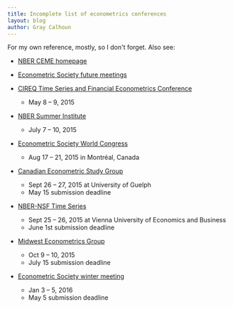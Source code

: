 ```yaml
---
title: Incomplete list of econometrics conferences
layout: blog
author: Gray Calhoun
---
```


For my own reference, mostly, so I don't forget. Also see:
* [NBER CEME homepage](http://www.nber.org/CEME/ceme.html)
* [Econometric Society future meetings](https://www.econometricsociety.org/meetings/future-meetings)

* [CIREQ Time Series and Financial Econometrics Conference](http://www.cireqmontreal.com/en/view/12253/colloque-cireq-montreal-deconometrie-series-temporelles-et-econometrie-de-la-finance)
  + May 8 – 9, 2015

* [NBER Summer Institute](http://conference.nber.org/confer/2015/SI2015/EFWW/EFWWprg.html)
  + July 7 – 10, 2015

* [Econometric Society World Congress](http://eswc2015.com/)
  + Aug 17 – 21, 2015 in Montréal, Canada 

* [Canadian Econometric Study Group](http://www.cesg2015.org/call.html)
  + Sept 26 – 27, 2015 at University of Guelph
  + May 15 submission deadline

* [NBER-NSF Time Series](https://sites.google.com/site/nbernsfts/home)
  + Sept 25 – 26, 2015 at Vienna University of Economics and Business
  + June 1st submission deadline

* [Midwest Econometrics Group](http://research.stlouisfed.org/conferences/MEG2015/)
  + Oct 9 – 10, 2015
  + July 15 submission deadline

* [Econometric Society winter meeting](https://www.econometricsociety.org/meetings/schedule/2016/01/03/2016-north-american-winter-meeting)
  + Jan 3 – 5, 2016
  + May 5 submission deadline
